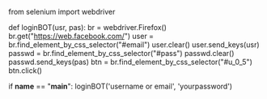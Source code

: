 from selenium import webdriver


def loginBOT(usr, pas):
	br = webdriver.Firefox()
	br.get("https://web.facebook.com/")
	user = br.find_element_by_css_selector("#email")
	user.clear()
	user.send_keys(usr)
	passwd = br.find_element_by_css_selector("#pass")
	passwd.clear()
	passwd.send_keys(pas)
	btn = br.find_element_by_css_selector("#u_0_5")
	btn.click()

 
if __name__ == "__main__":
	loginBOT('username or email', 'yourpassword')
